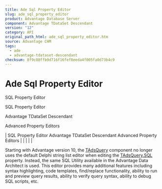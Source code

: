 ```yaml
---
title: Ade Sql Property Editor
slug: ade_sql_property_editor
product: Advantage Database Server
component: Advantage TDataSet Descendant
version: "12"
category: API
original_path_html: ade_sql_property_editor.htm
source: Advantage CHM
tags:
  - ade
  - advantage-tdataset-descendant
checksum: 8f9c08ffb9d716f16fef8eeda4f005fa0d73b4c9
---
```


# Ade Sql Property Editor

SQL Property Editor

SQL Property Editor

Advantage TDataSet Descendant

Advanced Property Editors

| SQL Property Editor  Advantage TDataSet Descendant  Advanced Property Editors |  |  |  |  |

Starting with Advantage version 10, the [TAdsQuery](ade_tadsquery.md) component no longer uses the default Delphi string list editor when editing the [TAdsQuery.SQL](ade_sql.md) property. Instead, the same SQL Utility available in the Advantage Data Architect is used. This editor provides many additional features including syntax highlighting, code templates, find/replace functionality, ability to run and preview query results, ability to verify query syntax, ability to debug SQL scripts, etc.
